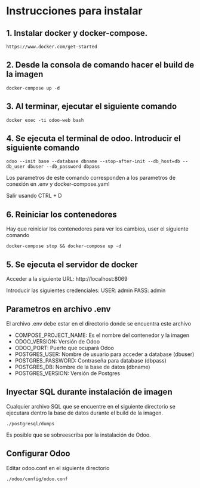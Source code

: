 # Instrucciones para instalar
## 1. Instalar docker y docker-compose. 

```
https://www.docker.com/get-started

```

## 2. Desde la consola de comando hacer el build de la imagen
```
docker-compose up -d
```

## 3. Al terminar, ejecutar el siguiente comando
```
docker exec -ti odoo-web bash
```

## 4. Se ejecuta el terminal de odoo. Introducir el siguiente comando
```
odoo --init base --database dbname --stop-after-init --db_host=db --db_user dbuser --db_password dbpass
```
Los parametros de este comando corresponden a los parametros de conexión en .env y docker-compose.yaml

Salir usando CTRL + D

## 6. Reiniciar los contenedores
Hay que reiniciar los contenedores para ver los cambios, user el siguiente comando
```
docker-compose stop && docker-compose up -d
```

## 5. Se ejecuta el servidor de docker
Acceder a la siguiente URL: http://localhost:8069

Introducir las siguientes credenciales:
USER: admin
PASS: admin

## Parametros en archivo .env
El archivo .env debe estar en el directorio donde se encuentra este archivo
- COMPOSE_PROJECT_NAME: Es el nombre del contenedor y la imagen
- ODOO_VERSION: Versión de Odoo
- ODOO_PORT: Puerto que ocupará Odoo
- POSTGRES_USER: Nombre de usuario para acceder a database (dbuser)
- POSTGRES_PASSWORD: Contraseña para database (dbpass)
- POSTGRES_DB: Nombre de la base de datos (dbname)
- POSTGRES_VERSION: Versión de Postgres


## Inyectar SQL durante instalación de imagen
Cualquier archivo SQL que se encuentre en el siguiente directorio se ejecutara dentro la base de datos durante el build de la imagen. 
```
./postgresql/dumps
```
Es posible que se sobreescriba por la instalación de Odoo.

## Configurar Odoo
Editar odoo.conf en el siguiente directorio
```
./odoo/config/odoo.conf
```
